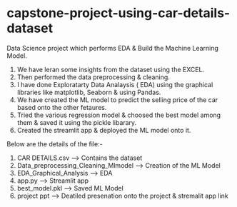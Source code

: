 # capstone-project-using-car-details-dataset
Data Science project which performs EDA &  Build the Machine Learning Model. 

1. We have leran some insights from the dataset using the EXCEL.
2. Then performed the data preprocessing & cleaning.
3. I have done Exploratarty Data Analaysis ( EDA) using the graphical libraries like matplotlib, Seaborn & using Pandas. 
4. We have created the ML model to predict the selling price of the car based onto the other fetaures.
5. Tried the various regression model & choosed the best model among them & saved it using the pickle libarary.
6. Created the streamlit app & deployed the ML model onto it.

Below are the details of the file:-

1. CAR DETAILS.csv --> Contains the dataset
2. Data_preprocessing_Cleaning_Mlmodel --> Creation of the ML Model
3. EDA_Graphical_Analysis --> EDA
4. app.py --> Streamlit app
5. best_model.pkl --> Saved ML Model
6. project ppt --> Deatiled presenation onto the project & stremalit app link
